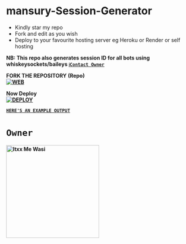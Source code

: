# mansury-Session-Generator
- Kindly star my repo
- Fork and edit as you wish
- Deploy to your favourite hosting server eg Heroku or Render or self hosting

<strong>NB:<strong/> This repo also generates session ID for all bots using whiskeysockets/baileys 
[`ℹ️Contact Owner`](https://wa.me/255758547182)

FORK THE REPOSITORY (Repo) 
    <br>
<a href="https://github.com/Mansurynassoro/MANSURY-XMD-SESSION-/fork"><img title="WEB" src="https://img.shields.io/badge/FORK Wasi-QR?color=black&style=for-the-badge&logo=stackshare"></a>

Now Deploy
    <br>
<a href='https://dashboard.heroku.com/new?template=https://github.com/Mansurynassoro/MANSURY-XMD-SESSION' target="_blank"><img alt='DEPLOY' src='https://img.shields.io/badge/-DEPLOY-black?style=for-the-badge&logo=heroku&logoColor=white'/>

[`HERE'S AN EXAMPLE OUTPUT`](https://mansury-xmd-session.onrender.com)
# `Owner`

 <a href="https://github.com/Mansurynassoro"><img src="https://github.com/It Mansurynassoro.png" width="250" height="250" alt="Itxx Me Wasi"/></a>

